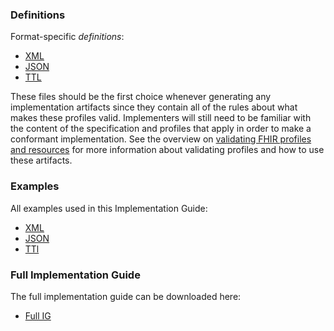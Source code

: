 ### Definitions

Format-specific _definitions_:

*   [XML](definitions.xml.zip)
*   [JSON](definitions.json.zip)
*   [TTL](definitions.ttl.zip)

These files should be the first choice whenever generating any implementation artifacts since they contain all of the rules about what makes these profiles valid. Implementers will still need to be familiar with the content of the specification and profiles that apply in order to make a conformant implementation. See the overview on [validating FHIR profiles and resources](http://hl7.org/fhir/validation.html) for more information about validating profiles and how to use these artifacts.

### Examples

All examples used in this Implementation Guide:

*   [XML](examples.xml.zip)
*   [JSON](examples.json.zip)
*   [TTl](examples.ttl.zip)

### Full Implementation Guide

The full implementation guide can be downloaded here:

*   [Full IG](full-ig.zip)
[](full-ig.zip)

[](full-ig.zip)
